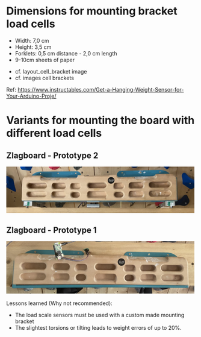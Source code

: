 # Dimensions for mounting bracket load cells

- Width: 7,0 cm
- Height: 3,5 cm
- Forklets: 0,5 cm distance - 2,0 cm length
- 9-10cm sheets of paper

* cf. layout_cell_bracket image
* cf. images cell brackets 

Ref: https://www.instructables.com/Get-a-Hanging-Weight-Sensor-for-Your-Arduino-Proje/

# Variants for mounting the board with different load cells
## Zlagboard - Prototype 2

<img src="./smart_hangboard_v2.png" width="500"/>

## Zlagboard - Prototype 1
<img src="./4_load_cells/smart_hangboard_v1.png" width="500"/>

Lessons learned (Why not recommended):
+ The load scale sensors must be used with a custom made mounting bracket
+ The slightest torsions or tilting leads to weight errors of up to 20%. 